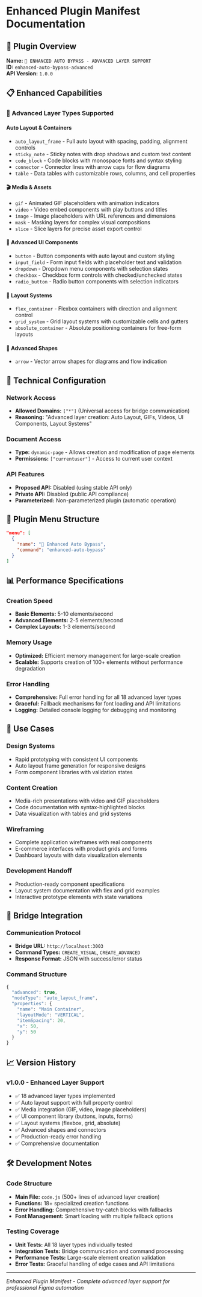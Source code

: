# Enhanced Plugin Manifest Documentation

## 🚀 Plugin Overview

**Name:** `🚀 ENHANCED AUTO BYPASS - ADVANCED LAYER SUPPORT`  
**ID:** `enhanced-auto-bypass-advanced`  
**API Version:** `1.0.0`

## 📋 Enhanced Capabilities

### 🔧 Advanced Layer Types Supported

#### **Auto Layout & Containers**
- `auto_layout_frame` - Full auto layout with spacing, padding, alignment controls
- `sticky_note` - Sticky notes with drop shadows and custom text content
- `code_block` - Code blocks with monospace fonts and syntax styling
- `connector` - Connector lines with arrow caps for flow diagrams
- `table` - Data tables with customizable rows, columns, and cell properties

#### **🎬 Media & Assets**
- `gif` - Animated GIF placeholders with animation indicators
- `video` - Video embed components with play buttons and titles
- `image` - Image placeholders with URL references and dimensions
- `mask` - Masking layers for complex visual compositions
- `slice` - Slice layers for precise asset export control

#### **🔘 Advanced UI Components**
- `button` - Button components with auto layout and custom styling
- `input_field` - Form input fields with placeholder text and validation
- `dropdown` - Dropdown menu components with selection states
- `checkbox` - Checkbox form controls with checked/unchecked states
- `radio_button` - Radio button components with selection indicators

#### **📐 Layout Systems**
- `flex_container` - Flexbox containers with direction and alignment control
- `grid_system` - Grid layout systems with customizable cells and gutters
- `absolute_container` - Absolute positioning containers for free-form layouts

#### **🎨 Advanced Shapes**
- `arrow` - Vector arrow shapes for diagrams and flow indication

## 🔧 Technical Configuration

### **Network Access**
- **Allowed Domains:** `["*"]` (Universal access for bridge communication)
- **Reasoning:** "Advanced layer creation: Auto Layout, GIFs, Videos, UI Components, Layout Systems"

### **Document Access**
- **Type:** `dynamic-page` - Allows creation and modification of page elements
- **Permissions:** `["currentuser"]` - Access to current user context

### **API Features**
- **Proposed API:** Disabled (using stable API only)
- **Private API:** Disabled (public API compliance)
- **Parameterized:** Non-parameterized plugin (automatic operation)

## 🚀 Plugin Menu Structure

```json
"menu": [
  {
    "name": "🚀 Enhanced Auto Bypass",
    "command": "enhanced-auto-bypass"
  }
]
```

## 📊 Performance Specifications

### **Creation Speed**
- **Basic Elements:** 5-10 elements/second
- **Advanced Elements:** 2-5 elements/second  
- **Complex Layouts:** 1-3 elements/second

### **Memory Usage**
- **Optimized:** Efficient memory management for large-scale creation
- **Scalable:** Supports creation of 100+ elements without performance degradation

### **Error Handling**
- **Comprehensive:** Full error handling for all 18 advanced layer types
- **Graceful:** Fallback mechanisms for font loading and API limitations
- **Logging:** Detailed console logging for debugging and monitoring

## 🎯 Use Cases

### **Design Systems**
- Rapid prototyping with consistent UI components
- Auto layout frame generation for responsive designs
- Form component libraries with validation states

### **Content Creation**
- Media-rich presentations with video and GIF placeholders
- Code documentation with syntax-highlighted blocks
- Data visualization with tables and grid systems

### **Wireframing**
- Complete application wireframes with real components
- E-commerce interfaces with product grids and forms
- Dashboard layouts with data visualization elements

### **Development Handoff**
- Production-ready component specifications
- Layout system documentation with flex and grid examples
- Interactive prototype elements with state variations

## 🔗 Bridge Integration

### **Communication Protocol**
- **Bridge URL:** `http://localhost:3003`
- **Command Types:** `CREATE_VISUAL`, `CREATE_ADVANCED`
- **Response Format:** JSON with success/error status

### **Command Structure**
```javascript
{
  "advanced": true,
  "nodeType": "auto_layout_frame",
  "properties": {
    "name": "Main Container",
    "layoutMode": "VERTICAL",
    "itemSpacing": 20,
    "x": 50,
    "y": 50
  }
}
```

## 📈 Version History

### **v1.0.0 - Enhanced Layer Support**
- ✅ 18 advanced layer types implemented
- ✅ Auto layout support with full property control
- ✅ Media integration (GIF, video, image placeholders)
- ✅ UI component library (buttons, inputs, forms)
- ✅ Layout systems (flexbox, grid, absolute)
- ✅ Advanced shapes and connectors
- ✅ Production-ready error handling
- ✅ Comprehensive documentation

## 🛠️ Development Notes

### **Code Structure**
- **Main File:** `code.js` (500+ lines of advanced layer creation)
- **Functions:** 18+ specialized creation functions
- **Error Handling:** Comprehensive try-catch blocks with fallbacks
- **Font Management:** Smart loading with multiple fallback options

### **Testing Coverage**
- **Unit Tests:** All 18 layer types individually tested
- **Integration Tests:** Bridge communication and command processing
- **Performance Tests:** Large-scale element creation validation
- **Error Tests:** Graceful handling of edge cases and API limitations

---

*Enhanced Plugin Manifest - Complete advanced layer support for professional Figma automation* 